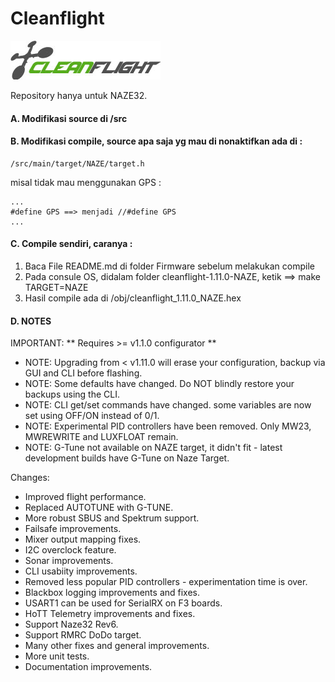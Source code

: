 # Cleanflight

![Cleanflight](cleanflight-1.11.0/docs/assets/cleanflight/cleanflight-logo-light-wide-1-240px.jpg)

Repository hanya untuk NAZE32.


#### A. Modifikasi source di /src

#### B. Modifikasi compile, source apa saja yg mau di nonaktifkan ada di :

    /src/main/target/NAZE/target.h

   misal tidak mau menggunakan GPS :
   
    ...
    #define GPS ==> menjadi //#define GPS
    ...

#### C. Compile sendiri, caranya :

   1. Baca File README.md di folder Firmware sebelum melakukan compile
   2. Pada consule OS, didalam folder cleanflight-1.11.0-NAZE, ketik ==> make TARGET=NAZE
   3. Hasil compile ada di /obj/cleanflight_1.11.0_NAZE.hex

#### D. NOTES

   IMPORTANT: ** Requires >= v1.1.0 configurator **

   - NOTE: Upgrading from < v1.11.0 will erase your configuration, backup via GUI and CLI before flashing.
   - NOTE: Some defaults have changed. Do NOT blindly restore your backups using the CLI.
   - NOTE: CLI get/set commands have changed. some variables are now set using OFF/ON instead of 0/1.
   - NOTE: Experimental PID controllers have been removed. Only MW23, MWREWRITE and LUXFLOAT remain.
   - NOTE: G-Tune not available on NAZE target, it didn't fit - latest development builds have G-Tune on Naze Target.

   Changes:

   - Improved flight performance.
   - Replaced AUTOTUNE with G-TUNE.
   - More robust SBUS and Spektrum support.
   - Failsafe improvements.
   - Mixer output mapping fixes.
   - I2C overclock feature.
   - Sonar improvements.
   - CLI usabiity improvements.
   - Removed less popular PID controllers - experimentation time is over.
   - Blackbox logging improvements and fixes.
   - USART1 can be used for SerialRX on F3 boards.
   - HoTT Telemetry improvements and fixes.
   - Support Naze32 Rev6.
   - Support RMRC DoDo target.
   - Many other fixes and general improvements.
   - More unit tests.
   - Documentation improvements.
